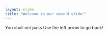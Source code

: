 ```yaml
---
layout: slide
title: "Welcome to our second slide!"
---
```

You shall not pass
Use the left arrow to go back!
